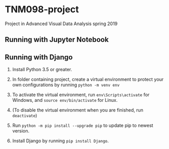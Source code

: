 # TNM098-project
Project in Advanced Visual Data Analysis spring 2019


## Running with Jupyter Notebook

## Running with Django
1. Install Python 3.5 or greater.

2. In folder containing project, create a virtual environment to protect your own configurations by running `python -m venv env`

3. To activate the virtual environment, run `env\Scripts\activate` for Windows, and `source env/bin/activate` for Linux.

  1. (To disable the virtual environment when you are finished, run `deactivate`)

4. Run `python -m pip install --upgrade pip` to update pip to newest version.

5. Install Django by running `pip install Django`.






